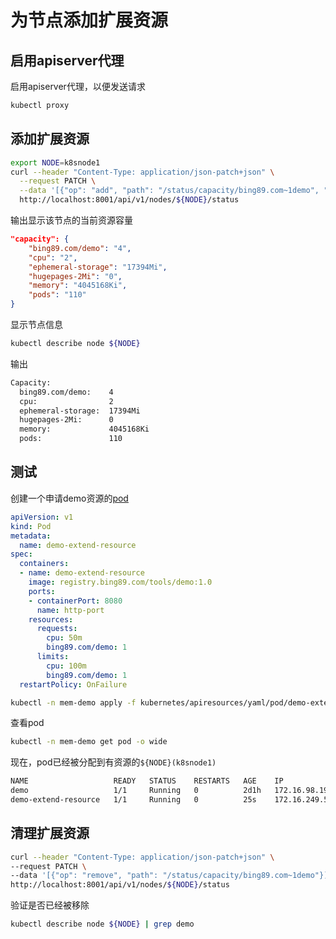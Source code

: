 # 为节点添加扩展资源

## 启用apiserver代理

启用apiserver代理，以便发送请求

```bash
kubectl proxy
```

## 添加扩展资源

```bash
export NODE=k8snode1
curl --header "Content-Type: application/json-patch+json" \
  --request PATCH \
  --data '[{"op": "add", "path": "/status/capacity/bing89.com~1demo", "value": "4"}]' \
  http://localhost:8001/api/v1/nodes/${NODE}/status
```

输出显示该节点的当前资源容量

```json
"capacity": {
    "bing89.com/demo": "4",
    "cpu": "2",
    "ephemeral-storage": "17394Mi",
    "hugepages-2Mi": "0",
    "memory": "4045168Ki",
    "pods": "110"
}
```

显示节点信息

```bash
kubectl describe node ${NODE}
```

输出

```bash
Capacity:
  bing89.com/demo:    4
  cpu:                2
  ephemeral-storage:  17394Mi
  hugepages-2Mi:      0
  memory:             4045168Ki
  pods:               110
```

## 测试

创建一个申请demo资源的[pod](../apiresources/yaml/pod/demo-extend-resouce.yaml)

```yaml
apiVersion: v1
kind: Pod
metadata:
  name: demo-extend-resource
spec:
  containers:
  - name: demo-extend-resource
    image: registry.bing89.com/tools/demo:1.0
    ports:
    - containerPort: 8080
      name: http-port
    resources:
      requests:
        cpu: 50m
        bing89.com/demo: 1
      limits:
        cpu: 100m
        bing89.com/demo: 1
  restartPolicy: OnFailure
```

```bash
kubectl -n mem-demo apply -f kubernetes/apiresources/yaml/pod/demo-extend-resouce.yaml
```

查看pod

```bash
kubectl -n mem-demo get pod -o wide
```

现在，pod已经被分配到有资源的`${NODE}(k8snode1)`

```bash
NAME                   READY   STATUS    RESTARTS   AGE    IP              NODE       NOMINATED NODE   READINESS GATES
demo                   1/1     Running   0          2d1h   172.16.98.195   k8snode3   <none>           <none>
demo-extend-resource   1/1     Running   0          25s    172.16.249.5    k8snode1   <none>           <none>
```

## 清理扩展资源

```bash
curl --header "Content-Type: application/json-patch+json" \
--request PATCH \
--data '[{"op": "remove", "path": "/status/capacity/bing89.com~1demo"}]' \
http://localhost:8001/api/v1/nodes/${NODE}/status
```

验证是否已经被移除

```bash
kubectl describe node ${NODE} | grep demo
```